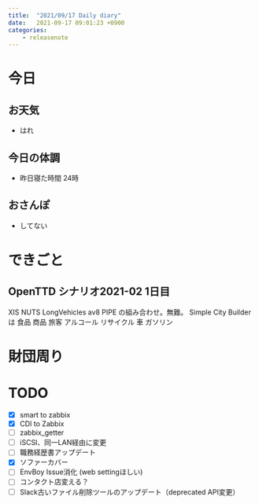```yaml
---
title:  "2021/09/17 Daily diary"
date:   2021-09-17 09:01:23 +0900
categories:
	- releasenote
---
```

# 今日

## お天気

* はれ

## 今日の体調

* 昨日寝た時間 24時

## おさんぽ

* してない

# できごと

## OpenTTD シナリオ2021-02 1日目

XIS NUTS LongVehicles av8 PIPE の組み合わせ。無難。
Simple City Builderは 食品 商品 旅客 アルコール リサイクル 車 ガソリン

# 財団周り



# TODO 

- [x] smart to zabbix
- [x] CDI to Zabbix
- [ ] zabbix_getter
- [ ] iSCSI、同一LAN経由に変更
- [ ] 職務経歴書アップデート
- [x] ソファーカバー
- [ ] EnvBoy Issue消化 (web settingほしい)
- [ ] コンタクト店変える？
- [ ] Slack古いファイル削除ツールのアップデート（deprecated API変更）
